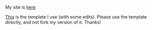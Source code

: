 My site is [here](https://sriramgkn.github.io)

[This](https://github.com/barryclark/jekyll-now/) is the template I use (with some edits). Please use the template directly, and not fork my version of it. Thanks!

<!-- ## Credits
Many thanks to [Jekyll](https://jekyllrb.com/) for this clean, free template.

To make a similar blog of your own:
- Fork [this](https://github.com/barryclark/jekyll-now/) repository (or mine)
- In the repo settings, rename the repo as **username.github.io**
- Wait for a minute or two. Your site will be hosted by GitHub for free!
- Now to edit the template:
  - Basic details can be updated in **_config.yml** and **about.md**
  - Blog posts can be created as [markdown](https://www.markdownguide.org/) files (.md) and uploaded in the directory **_posts** -->
